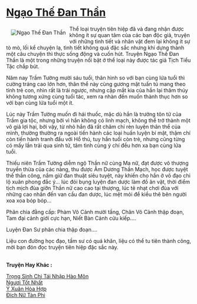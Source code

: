 <a href="https://utruyen.com/truyen/ngao-the-dan-than/21750/" title="Ngạo Thế Đan Thần"><h1>Ngạo Thế Đan Thần</h1></a><div style="display:table"><img align="right" style="float: left; padding: 10px;" src="https://utruyen.com/images/story/200x260/ngao-the-dan-than.jpg" alt="Ngạo Thế Đan Thần">Thể loại truyện tiên hiệp đã và đang nhận được không ít sự quan tâm của các bạn độc giả, truyện với những tình tiết và nhân vật đem lại không ít sự tò mò, lối kể chuyện lạ, tình tiết không quá đặc sắc nhưng khi dựng thành một câu chuyện thì thực sống động và cuốn hút. Truyện Ngạo Thế Đan Thần là một trong những truyện nổi bật ở thể loại này được tác giả Tịch Tiểu Tặc chắp bút.<p></p>Năm nay Trầm Tường mười sáu tuổi, thân hình so với bạn cùng lứa tuổi thì cường tráng cao lớn hơn, thân thể này cùng gương mặt tuấn tú mang theo tính trẻ con, nhìn rất là trái ngược, nhưng cặp mắt kia của hắn lại thâm thúy không tương xứng cùng tuổi tác, xem ra nhàn đến muốn thành thục hơn so với bạn cùng lứa tuổi một ít.<p></p>Lúc này Trầm Tường muốn đi hái thuốc, mặc dù hắn là trưởng tôn tử của Trầm gia tộc, nhưng bởi vì hắn không có linh mạch, không thể trở thành một võ giả lợi hại, bởi vậy, từ nhỏ hắn đã rất chăm chỉ rèn luyện thân thể của mình, thường thường ra ngoài tiến hành các loại huấn luyện bí mật, thậm chí còn tiến hành tranh đấu với Hổ thú, tuy hắn tuổi còn trẻ, nhưng cũng từng có mấy lần trải qua sinh tử, tâm tình cùng ý chí đều hơn xa bạn cùng lứa tuổi.<p></p>Thiếu niên Trầm Tường diễm ngộ Thần nữ cùng Ma nữ, đạt được vô thượng truyền thừa của các nàng, thu được Âm Dương Thần Mạch, học được tuyệt thế thần công, nắm giữ đan thuật siêu tuyệt, này khiến cho hắn ở võ đạo chi lộ xuân phong đắc ý... lúc đói bụng luyện đan dược làm đồ ăn vặt, thời điểm tịch mịch đùa giỡn Thần nữ cao cao tại thượng, lúc tẻ nhạt chơi đùa với những cao nhân đến van cầu đan dược, lúc mệt mỏi để kiều thê bên người xoa xoa bóp bóp...<p></p>Phân chia đằng cấp: Phàm Võ Cảnh mười tầng, Chân Võ Cảnh thập đoạn, Tam đại cảnh giới cực hạn, Niết Bàn Cảnh cửu kiếp....<p></p>Luyện Đan Sư phân chia thập đoạn....<p></p>Liệu con đường học đạo, tầm sư có quá khăn, liệu có thể tu tiên thành công, mời bạn đón đọc truyện tiên hiệp đặc sắc này.</div><p><br><b>Truyện Hay Khác :</b></p><a href="https://utruyen.com/truyen/trong-sinh-chi-tai-nhap-hao-mon/19322/" alt="Trọng Sinh Chi Tái Nhập Hào Môn">Trọng Sinh Chi Tái Nhập Hào Môn</a><br/><a href="https://truyenngontinhay.wordpress.com/2019/10/03/nguoi-tot-nhat/" alt="Ngươi Tốt Nhất">Ngươi Tốt Nhất</a><br/><a href="https://github.com/quanluxury/ngontinhhot/tree/master/truyenhay/17252/" alt="Ý Xuân Hòa Hợp">Ý Xuân Hòa Hợp</a><br/><a href="https://truyenngontinhay.wordpress.com/2019/10/03/dich-nu-tan-phi/" alt="Đích Nữ Tàn Phi">Đích Nữ Tàn Phi</a><br/>